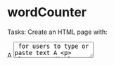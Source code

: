 # wordCounter
Tasks:
Create an HTML page with:

A <textarea> for users to type or paste text
A <p> element to display the word count
A button to clear the input field
Write JavaScript to:

Detect when the user types in the textarea
Count the number of words (words are separated by spaces)
Update the displayed word count dynamically
Reset the textarea and count when the clear button is clicked
Edge Cases to Handle:

Ignore extra spaces (e.g., multiple spaces should not count as multiple words)
Consider empty input (should display "0 words")
Update count in real-time as the user types
Optional Enhancements:

Show both word count and character count
Highlight the longest word in the input
Limit input to a certain number of words or characters